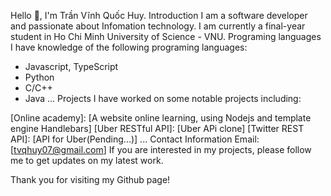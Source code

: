 Hello 👋, I'm Trần Vĩnh Quốc Huy.
Introduction
I am a software developer and passionate about Infomation technology. I am currently a final-year student in Ho Chi Minh University of Science - VNU. 
Programing languages
I have knowledge of the following programing languages:
* Javascript, TypeScript
* Python
* C/C++
* Java
...
Projects
I have worked on some notable projects including:

[Online academy]: [A website online learning, using Nodejs and template engine Handlebars]
[Uber RESTful API]: [Uber APi clone]
[Twitter REST API]: [API for Uber(Pending...)]
...
Contact Information
Email: [tvqhuy07@gmail.com]
If you are interested in my projects, please follow me to get updates on my latest work.

Thank you for visiting my Github page!
